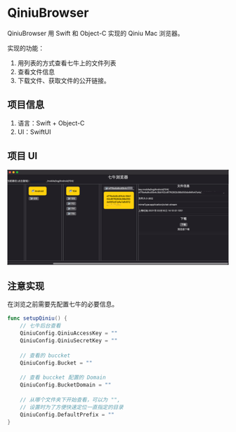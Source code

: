 # QiniuBrowser

QiniuBrowser 用 Swift 和 Object-C 实现的 Qiniu Mac 浏览器。

实现的功能：

1. 用列表的方式查看七牛上的文件列表
1. 查看文件信息
1. 下载文件、获取文件的公开链接。

## 项目信息

1. 语言：Swift + Object-C
1. UI：SwiftUI

## 项目 UI

![](./images/browser.png)

## 注意实现

在浏览之前需要先配置七牛的必要信息。

```swift
func setupQiniu() {
    // 七牛后台查看
    QiniuConfig.QiniuAccessKey = ""
    QiniuConfig.QiniuSecretKey = ""
    
    // 查看的 buccket
    QiniuConfig.Bucket = ""
    
    // 查看 buccket 配置的 Domain
    QiniuConfig.BucketDomain = ""
    
    // 从哪个文件夹下开始查看，可以为 "",
    // 设置时为了方便快速定位一直指定的目录
    QiniuConfig.DefaultPrefix = ""
}
```